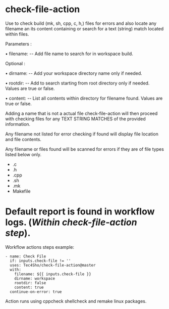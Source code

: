 # check-file-action
Use to check build (mk, sh, cpp, c, h,) files for errors and also locate any filename an its content containing or search for a text (string) match located within files.

Parameters :

• filename:  -- Add file name to search for in workspace build. 

Optional :

• dirname:  -- Add your workspace directory name only if needed.

• rootdir:  -- Add to search starting from root directory only if needed. Values are true or false.

• content:  -- List all contents within directory for filename found. Values are true or false.

Adding a name that is not a actual file check-file-action will then proceed with checking files for any TEXT STRING MATCHES of the provided information.

Any filename not listed for error checking if found will display file location and file contents.

Any filename or files found will be scanned for errors if they are of file types listed below only.
- .c
- .h
- .cpp
- .sh
- .mk
- Makefile

# Default report is found in workflow logs. (*Within check-file-action step*).

Workflow actions steps example:


    - name: Check File
      if: inputs.check-file != ''
      uses: Tec4Sho/check-file-action@master
      with:
        filename: ${{ inputs.check-file }}
        dirname: workspace
        rootdir: false
        content: true
      continue-on-error: true


Action runs using cppcheck shellcheck and remake linux packages.
